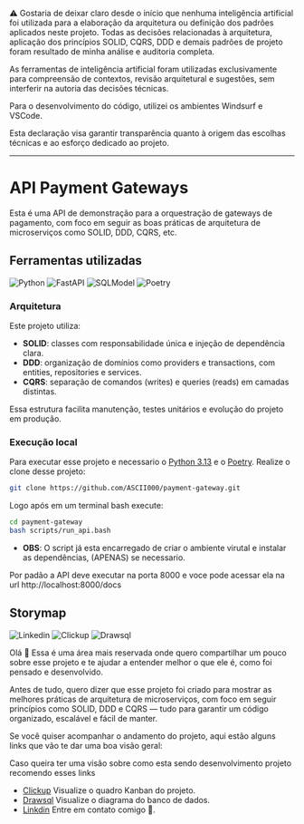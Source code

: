 <p align="center">

⚠️ Gostaria de deixar claro desde o início que nenhuma inteligência artificial foi utilizada para a elaboração da arquitetura ou definição dos padrões aplicados neste projeto. Todas as decisões relacionadas à arquitetura, aplicação dos princípios SOLID, CQRS, DDD e demais padrões de projeto foram resultado de minha análise e auditoria completa.

As ferramentas de inteligência artificial foram utilizadas exclusivamente para compreensão de contextos, revisão arquitetural e sugestões, sem interferir na autoria das decisões técnicas.

Para o desenvolvimento do código, utilizei os ambientes Windsurf e VSCode.

Esta declaração visa garantir transparência quanto à origem das escolhas técnicas e ao esforço dedicado ao projeto.

</p>


---


# API Payment Gateways

Esta é uma API de demonstração para a orquestração de gateways de pagamento, com foco em seguir as boas práticas de arquitetura de microserviços como SOLID, DDD, CQRS, etc.

## Ferramentas utilizadas

![Python](https://img.shields.io/badge/-Python-333333?style=flat&logo=python)
![FastAPI](https://img.shields.io/badge/-FastAPI-333333?style=flat&logo=fastapi)
![SQLModel](https://img.shields.io/badge/-SQLModel-333333?style=flat&logo=sqlmodel)
![Poetry](https://img.shields.io/badge/-Poetry-333333?style=flat&logo=poetry)

### Arquitetura
Este projeto utiliza:
- **SOLID**: classes com responsabilidade única e injeção de dependência clara.
- **DDD**: organização de domínios como providers e transactions, com entities, repositories e services.
- **CQRS**: separação de comandos (writes) e queries (reads) em camadas distintas.

Essa estrutura facilita manutenção, testes unitários e evolução do projeto em produção.

### Execução local
Para executar esse projeto e necessario o [Python 3.13](https://www.python.org/downloads/) e o [Poetry](https://python-poetry.org/).
Realize o clone desse projeto:

```bash
git clone https://github.com/ASCII000/payment-gateway.git
```

Logo após em um terminal bash execute:

```bash
cd payment-gateway
bash scripts/run_api.bash
```
- **OBS**: O script já esta encarregado de criar o ambiente virutal e instalar as dependências, (APENAS) se necessario.


Por padão a API deve executar na porta 8000 e voce pode acessar ela na url http://localhost:8000/docs

## Storymap
![Linkedin](https://img.shields.io/badge/-Linkedin-333333?style=flat&logo=linkedin)
![Clickup](https://img.shields.io/badge/-Clickup-333333?style=flat&logo=clickup)
![Drawsql](https://img.shields.io/badge/-Drawsql-333333?style=flat&logo=drawsql)

Olá 👋
Essa é uma área mais reservada onde quero compartilhar um pouco sobre esse projeto e te ajudar a entender melhor o que ele é, como foi pensado e desenvolvido.

Antes de tudo, quero dizer que esse projeto foi criado para mostrar as melhores práticas de arquitetura de microserviços, com foco em seguir princípios como SOLID, DDD e CQRS — tudo para garantir um código organizado, escalável e fácil de manter.

Se você quiser acompanhar o andamento do projeto, aqui estão alguns links que vão te dar uma boa visão geral:

Caso queira ter uma visão sobre como esta sendo desenvolvimento projeto recomendo esses links
- [Clickup](https://sharing.clickup.com/90131910902/b/h/6-901316707674-2/7901915786528da) Visualize o quadro Kanban do projeto.
- [Drawsql](https://drawsql.app/teams/outleep/diagrams/dev-gateway-payments) Visualize o diagrama do banco de dados.
- [Linkdin](https://www.linkedin.com/in/emerson-silva-361048266) Entre em contato comigo 🤗.
